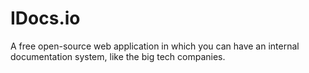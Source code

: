 # IDocs.io
A free open-source web application in which you can have an internal documentation system, like the big tech companies.
